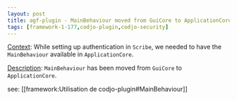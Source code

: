 ```yaml
---
layout: post
title: agf-plugin - MainBehaviour moved from GuiCore to ApplicationCore
tags: [framework-1-177,codjo-plugin,codjo-security]
---
```

<u>Context</u>:
While setting up authentication in ```Scribe```, we needed to have the ```MainBehaviour``` available in ```ApplicationCore```.

<u>Description</u>:
```MainBehaviour``` has been moved from ```GuiCore``` to ```ApplicationCore```.

see: [[framework:Utilisation de codjo-plugin#MainBehaviour]]
